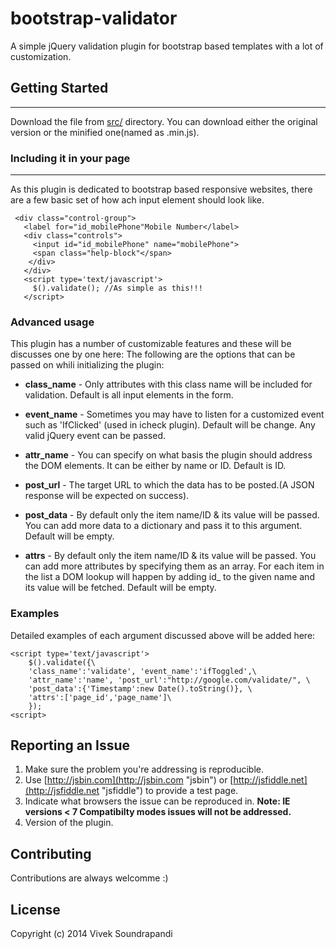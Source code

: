 bootstrap-validator
===================

A simple jQuery validation plugin for bootstrap based templates with a lot of customization.

## **Getting Started**
--------------------------------------
Download the file from [src/](https://github.com/vivekhas3/bootstrap-validator/tree/master/src "source files") directory. You can download either the original version or the minified one(named as .min.js).

### **Including it in your page**
----
As this plugin is dedicated to bootstrap based responsive websites, there are a few basic set of how ach input element should look like.

     <div class="control-group">
       <label for="id_mobilePhone"Mobile Number</label>
       <div class="controls">
         <input id="id_mobilePhone" name="mobilePhone">
         <span class="help-block"</span>
        </div>
       </div>
       <script type='text/javascript'>
         $().validate(); //As simple as this!!!
       </script>
### **Advanced usage**
This plugin has a number of customizable features and these will be discusses one by one here:
	The following are the options that can be passed on whili initializing the plugin:
- **class_name** - Only attributes with this class name will be included for validation. Default is all input elements in the form.

- **event_name** - Sometimes you may have to listen for a customized event such as 'IfClicked' (used in icheck plugin). Default will be change. Any valid jQuery event can be passed.

- **attr_name** - You can specify on what basis the plugin should address the DOM elements. It can be either by name or ID. Default is ID.

- **post_url** - The target URL to which the data has to be posted.(A JSON response will be expected on success).

- **post_data** - By default only the item name/ID & its value will be passed. You can add more data to a dictionary and pass it to this argument. Default will be empty.

- **attrs** - By default only the item name/ID & its value will be passed. You can add more attributes by specifying them as an array. For each item in the list a DOM lookup will happen by adding id_ to the given name and its value will be fetched. Default will be empty. 

### **Examples**
 Detailed examples of each argument discussed above will be added here:
    
    <script type='text/javascript'>
    	$().validate({\
        'class_name':'validate', 'event_name':'ifToggled',\
        'attr_name':'name', 'post_url':"http://google.com/validate/", \
        'post_data':{'Timestamp':new Date().toString()}, \
        'attrs':['page_id','page_name']\
        });
    <script>
    
## **Reporting an Issue**
1. Make sure the problem you're addressing is reproducible.
2. Use [http://jsbin.com](http://jsbin.com "jsbin") or [http://jsfiddle.net](http://jsfiddle.net "jsfiddle") to provide a test page.
3. Indicate what browsers the issue can be reproduced in. **Note: IE versions < 7 Compatibilty modes issues will not be addressed.**
4. Version of the plugin.

## **Contributing**
Contributions are always welcomme :)

## **License**
Copyright (c) 2014 Vivek Soundrapandi

